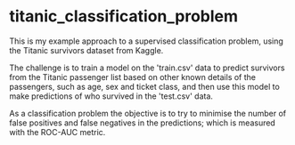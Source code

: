 # titanic_classification_problem
This is my example approach to a supervised classification problem, using the Titanic survivors dataset from Kaggle.

The challenge is to train a model on the 'train.csv' data to predict survivors from the Titanic passenger list based on other known details of the passengers, such as age, sex and ticket class, and then use this model to make predictions of who survived in the 'test.csv' data.

As a classification problem the objective is to try to minimise the number of false positives and false negatives in the predictions; which is measured with the ROC-AUC metric.

